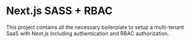 # Next.js SASS + RBAC

This project contains all the necessary boilerplate to setup a multi-tenant SaaS with Next.js including authentication and RBAC authorization.
